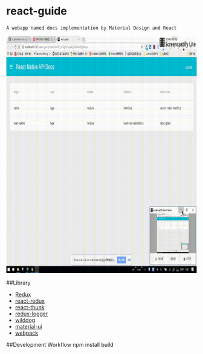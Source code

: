 # react-guide
    A webapp named docs implementation by Material Design and React
<img src="guide.gif" height= "628" width="100%">

##Library
- [Redux](https://github.com/reactjs/redux)
- [react-redux](https://github.com/reactjs/react-redux)
- [react-thunk](https://github.com/gaearon/redux-thunk)
- [redux-logger](https://github.com/evgenyrodionov/redux-logger)
- [wilddog](https://www.wilddog.com/dashboard/)
- [material-ui](http://www.material-ui.com/#/)
- [webpack](https://webpack.github.io/docs/)

##Development Workflow
    npm install
    build
